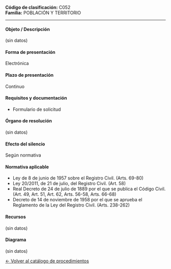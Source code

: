 
**Código de clasificación:** C052  
**Familia:** POBLACIÓN Y TERRITORIO

---

#### Objeto / Descripción

(sin datos)

#### Forma de presentación

Electrónica

#### Plazo de presentación

Continuo

#### Requisitos y documentación


- Formulario de solicitud

#### Órgano de resolución

(sin datos)

#### Efecto del silencio

Según normativa

#### Normativa aplicable


- Ley de 8 de junio de 1957 sobre el Registro Civil. (Arts. 69-80)
- Ley 20/2011, de 21 de julio, del Registro Civil. (Art. 58)
- Real Decreto de 24 de julio de 1889 por el que se publica el Código Civil. (Art. 49, Art. 51, Art. 62, Arts. 56-58, Arts. 66-68)
- Decreto de 14 de noviembre de 1958 por el que se aprueba el Reglamento de la Ley del Registro Civil. (Arts. 238-262)

#### Recursos

(sin datos)

#### Diagrama

(sin datos)

 
[← Volver al catálogo de procedimientos](../buscador.md)
